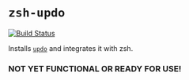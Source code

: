 # `zsh-updo`

[![Build Status](https://travis-ci.com/daveio/zsh-updo.svg?branch=master)](https://travis-ci.com/daveio/zsh-updo)

Installs [`updo`][link-updo] and integrates it with zsh.

### NOT YET FUNCTIONAL OR READY FOR USE!

[link-updo]: https://github.com/daveio/updo
